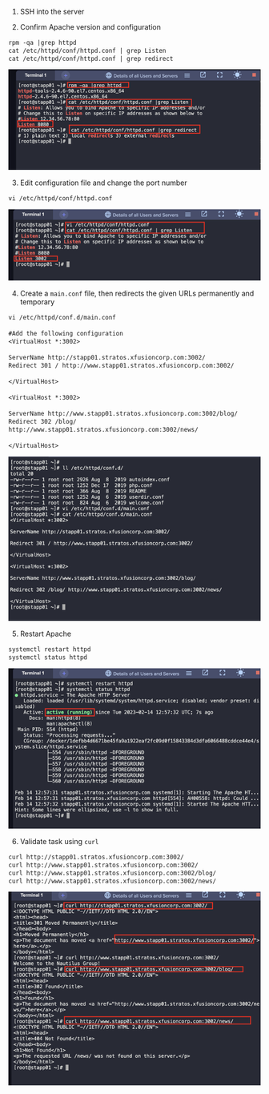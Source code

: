 1. SSH into the server

2. Confirm Apache version and configuration
```
rpm -qa |grep httpd
cat /etc/httpd/conf/httpd.conf | grep Listen
cat /etc/httpd/conf/httpd.conf | grep redirect
```
![](./img/1.png)


3. Edit configuration file and change the port number
```
vi /etc/httpd/conf/httpd.conf
```

![](./img/2.png)

4. Create a `main.conf` file, then redirects the given URLs permanently and temporary
```
vi /etc/httpd/conf.d/main.conf

#Add the following configuration 
<VirtualHost *:3002>

ServerName http://stapp01.stratos.xfusioncorp.com:3002/
Redirect 301 / http://www.stapp01.stratos.xfusioncorp.com:3002/

</VirtualHost>
 
<VirtualHost *:3002>

ServerName http://www.stapp01.stratos.xfusioncorp.com:3002/blog/
Redirect 302 /blog/ http://www.stapp01.stratos.xfusioncorp.com:3002/news/

</VirtualHost>
```

![](./img/3.png)

5. Restart Apache
```
systemctl restart httpd
systemctl status httpd
```

![](./img/4.png)

6. Validate task using `curl`
```
curl http://stapp01.stratos.xfusioncorp.com:3002/
curl http://www.stapp01.stratos.xfusioncorp.com:3002/
curl http://www.stapp01.stratos.xfusioncorp.com:3002/blog/
curl http://www.stapp01.stratos.xfusioncorp.com:3002/news/
```

![](./img/5.png)